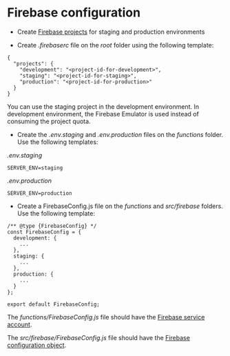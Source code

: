 # Firebase configuration

- Create [Firebase projects](https://firebase.google.com/docs/web/setup#create-project) for staging and production environments

- Create *.firebaserc* file on the *root* folder using the following template:

```
{
  "projects": {
    "development": "<project-id-for-development>",
    "staging": "<project-id-for-staging>",
    "production": "<project-id-for-production>"
  }
}
```

You can use the staging project in the development environment.
In development environment, the Firebase Emulator is used instead of consuming the project quota.

- Create the *.env.staging* and *.env.production* files on the *functions* folder. Use the following templates:

*.env.staging*
```
SERVER_ENV=staging
```

*.env.production*
```
SERVER_ENV=production
```

- Create a FirebaseConfig.js file on the *functions* and *src/firebase* folders. Use the following template:

```
/** @type {FirebaseConfig} */
const FirebaseConfig = {
  development: {
    ...
  },
  staging: {
    ...
  },
  production: {
    ...
  }
};

export default FirebaseConfig;
```

The *functions/FirebaseConfig.js* file should have the [Firebase service account](https://firebase.google.com/support/guides/service-accounts).

The *src/firebase/FirebaseConfig.js* file should have the [Firebase configuration object](https://firebase.google.com/docs/web/learn-more#config-object).